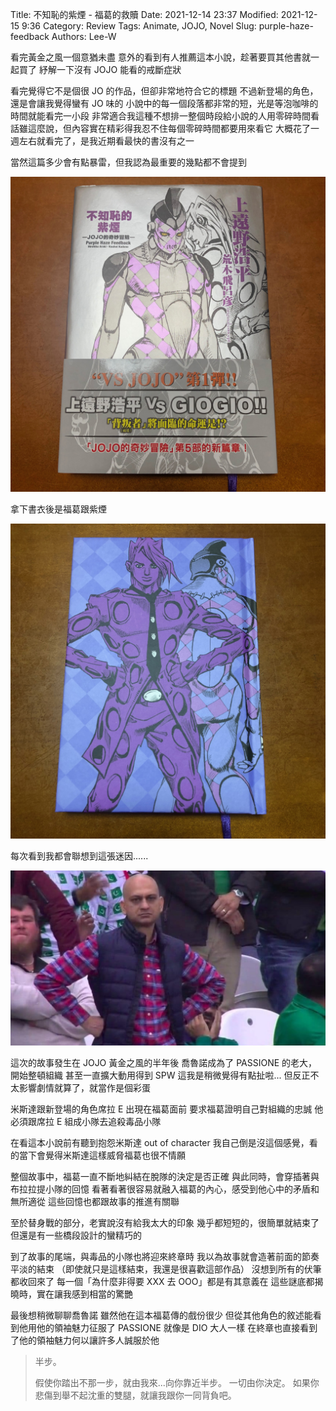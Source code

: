 Title: 不知恥的紫煙 - 福葛的救贖
Date: 2021-12-14 23:37
Modified: 2021-12-15 9:36
Category: Review
Tags: Animate, JOJO, Novel
Slug: purple-haze-feedback
Authors: Lee-W

看完黃金之風一個意猶未盡
意外的看到有人推薦這本小說，趁著要買其他書就一起買了
紓解一下沒有 JOJO 能看的戒斷症狀

<!--more-->

看完覺得它不是個很 JO 的作品，但卻非常地符合它的標題
不過新登場的角色，還是會讓我覺得蠻有 JO 味的
小說中的每一個段落都非常的短，光是等泡咖啡的時間就能看完一小段
非常適合我這種不想排一整個時段給小說的人用零碎時間看
話雖這麼說，但內容實在精彩得我忍不住每個零碎時間都要用來看它
大概花了一週左右就看完了，是我近期看最快的書沒有之一

當然這篇多少會有點暴雷，但我認為最重要的幾點都不會提到

![purple-haze-feedback](/images/post-images/2021-purple-haze-feedback/purple-haze-feedback.jpeg)

拿下書衣後是福葛跟紫煙

![purple-haze-feedback-2](/images/post-images/2021-purple-haze-feedback/purple-haze-feedback-2.jpeg)

每次看到我都會聯想到這張迷因......

![meme](/images/post-images/2021-purple-haze-feedback/meme.jpg)

這次的故事發生在 JOJO 黃金之風的半年後
喬魯諾成為了 PASSIONE 的老大，開始整頓組織
甚至一直擴大動用得到 SPW 
這我是稍微覺得有點扯啦...
但反正不太影響劇情就算了，就當作是個彩蛋

米斯達跟新登場的角色席拉 E 出現在福葛面前
要求福葛證明自己對組織的忠誠
他必須跟席拉 E 組成小隊去追殺毒品小隊

在看這本小說前有聽到抱怨米斯達 out of character
我自己倒是沒這個感覺，看的當下會覺得米斯達這樣威脅福葛也很不情願


整個故事中，福葛一直不斷地糾結在脫隊的決定是否正確
與此同時，會穿插著與布拉拉提小隊的回憶
看著看著很容易就融入福葛的內心，感受到他心中的矛盾和無所適從
這些回憶也都跟故事的推進有關聯

至於替身戰的部分，老實說沒有給我太大的印象
幾乎都短短的，很簡單就結束了
但還是有一些橋段設計的蠻精巧的

到了故事的尾端，與毒品的小隊也將迎來終章時
我以為故事就會造著前面的節奏平淡的結束
（即使就只是這樣結束，我還是很喜歡這部作品）
沒想到所有的伏筆都收回來了
每一個「為什麼非得要 XXX 去 OOO」都是有其意義在
這些謎底都揭曉時，實在讓我感到相當的驚艷

最後想稍微聊聊喬魯諾
雖然他在這本福葛傳的戲份很少
但從其他角色的敘述能看到他用他的領袖魅力征服了 PASSIONE
就像是 DIO 大人一樣
在終章也直接看到了他的領袖魅力何以讓許多人誠服於他

> 半步。
> 
> 假使你踏出不那一步，就由我來...向你靠近半步。
> 一切由你決定。
> 如果你悲傷到舉不起沈重的雙腿，就讓我跟你一同背負吧。